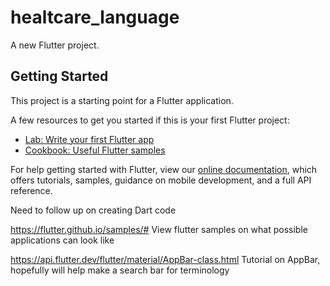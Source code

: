 # healtcare_language

A new Flutter project.

## Getting Started

This project is a starting point for a Flutter application.

A few resources to get you started if this is your first Flutter project:

- [Lab: Write your first Flutter app](https://flutter.dev/docs/get-started/codelab)
- [Cookbook: Useful Flutter samples](https://flutter.dev/docs/cookbook)

For help getting started with Flutter, view our
[online documentation](https://flutter.dev/docs), which offers tutorials,
samples, guidance on mobile development, and a full API reference.

Need to follow up on creating Dart code

https://flutter.github.io/samples/#
View flutter samples on what possible applications can look like

https://api.flutter.dev/flutter/material/AppBar-class.html
Tutorial on AppBar, hopefully will help make a search bar for terminology

